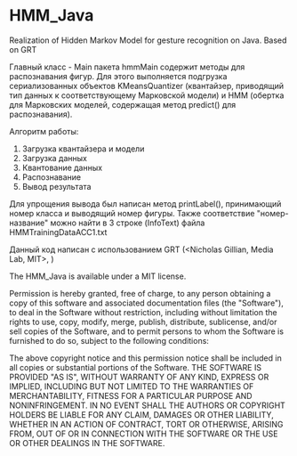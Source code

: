 HMM_Java
========

Realization of Hidden Markov Model for gesture recognition on Java. Based on GRT

Главный класс - Main пакета hmmMain содержит методы для распознавания фигур. Для этого выполняется подгрузка сериализованных объектов KMeansQuantizer (квантайзер, приводящий тип данных к соответствующему Марковской модели) и HMM (обертка для Марковских моделей, содержащая метод predict() для распознавания).

Алгоритм работы: 

1. Загрузка квантайзера и модели
2. Загрузка данных
3. Квантование данных
4. Распознавание
5. Вывод результата

Для упрощения вывода был написан метод printLabel(), принимающий номер класса и выводящий номер фигуры. Также соответствие "номер-название" можно найти в 3 строке (InfoText) файла HMMTrainingDataACC1.txt

Данный код написан с использованием GRT (<Nicholas Gillian, Media Lab, MIT>, )

The HMM_Java is available under a MIT license.

Permission is hereby granted, free of charge, to any person obtaining a copy of this software and associated documentation files (the "Software"), to deal in the Software without restriction, including without limitation the rights to use, copy, modify, merge, publish, distribute, sublicense, and/or sell copies of the Software, and to permit persons to whom the Software is furnished to do so, subject to the following conditions:

The above copyright notice and this permission notice shall be included in all copies or substantial portions of the Software.
THE SOFTWARE IS PROVIDED "AS IS", WITHOUT WARRANTY OF ANY KIND, EXPRESS OR IMPLIED, INCLUDING BUT NOT LIMITED TO THE WARRANTIES OF MERCHANTABILITY, FITNESS FOR A PARTICULAR PURPOSE AND NONINFRINGEMENT. IN NO EVENT SHALL THE AUTHORS OR COPYRIGHT HOLDERS BE LIABLE FOR ANY CLAIM, DAMAGES OR OTHER LIABILITY, WHETHER IN AN ACTION OF CONTRACT, TORT OR OTHERWISE, ARISING FROM, OUT OF OR IN CONNECTION WITH THE SOFTWARE OR THE USE OR OTHER DEALINGS IN THE SOFTWARE.
